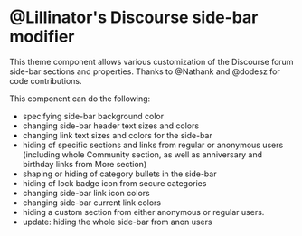 # @Lillinator's Discourse side-bar modifier
This theme component allows various customization of the Discourse forum side-bar sections and properties. Thanks to @Nathank and @dodesz for code contributions. 

This component can do the following:

* specifying side-bar background color
* changing side-bar header text sizes and colors
* changing link text sizes and colors for the side-bar
* hiding of specific sections and links from regular or anonymous users (including whole Community section, as well as anniversary and birthday links from More section)
* shaping or hiding of category bullets in the side-bar
* hiding of lock badge icon from secure categories
* changing side-bar link icon colors
* changing side-bar current link colors
* hiding a custom section from either anonymous or regular users.
* update: hiding the whole side-bar from anon users

